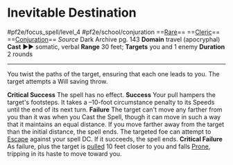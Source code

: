 # Inevitable Destination
#pf2e/focus_spell/level_4 #pf2e/school/conjuration 
==[Rare](Rare.md)== ==[Cleric](Cleric.md)== ==[Conjuration](Conjuration.md)==
*Source* Dark Archive pg. 143
**Domain** travel (apocryphal)
**Cast** ►► somatic, verbal
**Range** 30 feet; **Targets** you and 1 enemy
**Duration** 2 rounds

---
You twist the paths of the target, ensuring that each one leads to you. The target attempts a Will saving throw.

**Critical Success** The spell has no effect.
**Success** Your pull hampers the target's footsteps. It takes a –10-foot circumstance penalty to its Speeds until the end of its next turn.
**Failure** The target can't move any farther from you than it was when you Cast the Spell, though it can move in such a way that it maintains an equal distance. If you move farther away from the target than the initial distance, the spell ends. The targeted foe can attempt to [Escape](Escape.md) against your spell DC. If it succeeds, the spell ends.
**Critical Failure** As failure, plus the target is [pulled](Forced%20Movement.md) 10 feet closer to you and falls [Prone](Prone.md), tripping in its haste to move toward you. 